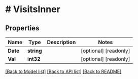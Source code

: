# # VisitsInner


## Properties 


Name | Type | Description | Notes
------------ | ------------- | ------------- | -------------
**Date**| **string** |   | [optional] [readonly]
**Val**| **int32** |   | [optional] [readonly]


[[Back to Model list]](../../README.md#models) [[Back to API list]](../../README.md#endpoints) [[Back to README]](../../README.md)

